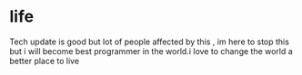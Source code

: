 # life
Tech update is good but lot of people affected by this , im here to stop this but i will become best programmer in the world.i love to change the world a better place to live
